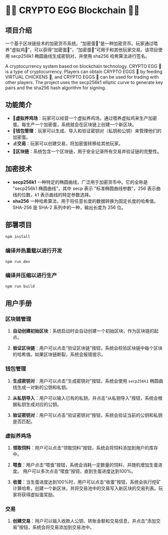 # 🐔🏀 CRYPTO EGG Blockchain 🥚🔗

## 项目介绍

一个基于区块链技术的加密货币系统。“加密蛋🥚”是一种加密货币。玩家通过喂养“虚拟鸡🐔”，可以获得“加密蛋🥚”，“加密蛋🥚”可用于和其他玩家交易。该项目使用 secp256k1 椭圆曲线生成密钥对，并使用 sha256 哈希算法进行签名。

A cryptocurrency system based on blockchain technology. CRYPTO EGG 🥚 is a type of cryptocurrency. Players can obtain CRYPTO EGGS 🥚 by feeding VIRTUAL CHICKENS 🐔, and CRYPTO EGGS 🥚 can be used for trading with other players. The project uses the secp256k1 elliptic curve to generate key pairs and the sha256 hash algorithm for signing.

## 功能简介

- 🐔**虚拟养鸡场**：玩家可以经营一个虚拟养鸡场，通过喂养虚拟鸡来生产加密蛋。每生产一个加密蛋，系统就会在区块链上创建一个新区块。
- 🥚**钱包管理**：玩家可以生成、导入和验证密钥对（私钥和公钥）来管理他们的加密蛋。
- 💰**交易**：玩家可以创建交易，将加密蛋转移给其他玩家。
- 🔗**区块链**：系统包含一个区块链，用于安全记录所有交易并验证链的完整性。

## 加密技术

- **secp256k1** 一种特定的椭圆曲线，广泛用于加密货币中。它的全称是 "secp256k1 椭圆曲线"，其中 secp 表示 "标准椭圆曲线参数"，256 表示曲线的位数，k1 表示曲线的特定参数选择。
- **sha256** 一种哈希算法，用于将任意长度的数据转换为固定长度的哈希值。SHA-256 是 SHA-2 系列中的一种，输出长度为 256 位。

## 部署项目

```sh
npm install
```

### 编译并热重载以进行开发

```sh
npm run dev
```

### 编译并压缩以进行生产

```sh
npm run build
```

## 用户手册

### 区块链管理

1. **自动创建初始区块**：系统启动时会自动创建一个初始区块，作为区块链的起点。
     
2. **验证区块链**：用户可以点击“验证区块链”按钮，系统会校验区块链中每个区块的哈希值。如果区块链断裂，系统会报错提示。

### 钱包管理

1. **生成密钥对**：用户可以点击“生成密钥对”按钮，系统会使用 `secp256k1` 椭圆曲线生成一对新的公钥和私钥。

2. **从私钥导入**：用户可以输入已有的私钥，并点击“从私钥导入”按钮，系统会根据私钥生成对应的公钥。

3. **验证密钥对**：用户可以点击“验证密钥对”按钮，系统会验证当前的公钥和私钥是否匹配。

### 虚拟养鸡场

1. **领取饲料**：用户可以点击“领取饲料”按钮，系统会将饲料添加到用户的库存中。

2. **喂食**：用户点击“喂食”按钮，系统会消耗一定数量的饲料，并随机增加生蛋进度。 用户可以多次点击“喂食”按钮，直到生蛋进度达到100%。

3. **收蛋**：当生蛋进度达到100%时，用户可以点击“收蛋”按钮，系统会执行挖矿计算哈希，创建一个新区块，并将交易池中的交易写入新区块的交易列表。玩家将获得虚拟蛋奖励。

### 交易

1. **创建交易**：用户可以输入收款人公钥、转账金额和交易信息，并点击“添加交易”按钮，系统会将交易添加到交易池中。

